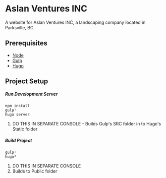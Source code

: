 # Aslan Ventures INC
A website for Aslan Ventures INC, a landscaping company located in Parksville, BC

## Prerequisites

- [Node][Node1]
- [Gulp][Gulp1]
- [Hugo][Hugo1]

## Project Setup

##### Run Development Server
```
npm install
gulp¹
hugo server
```
1. DO THIS IN SEPARATE CONSOLE - Builds Gulp's SRC folder in to Hugo's Static folder


##### Build Project
```
gulp¹
hugo²
```
1. DO THIS IN SEPARATE CONSOLE
2. Builds to Public folder


[Node1]: https://nodejs.org/en/
[Gulp1]: https://gulpjs.com/
[Hugo1]: https://gohugo.io/
